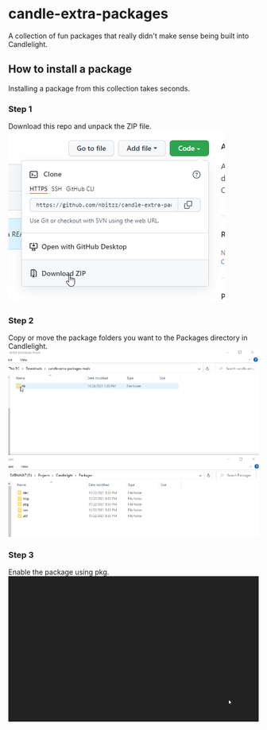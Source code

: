 # candle-extra-packages
A collection of fun packages that really didn't make sense being built into Candlelight. 

## How to install a package

Installing a package from this collection takes seconds.

### Step 1

Download this repo and unpack the ZIP file.
![DOWNLOAD ZIP](https://github.com/nbitzz/candle-extra-packages/blob/main/README_ASSETS/chrome_FEYF3kkWN3.png)

### Step 2

Copy or move the package folders you want to the Packages directory in Candlelight.
![MOVING PACKAGES](https://github.com/nbitzz/candle-extra-packages/blob/main/README_ASSETS/L4vTqDF6HZ.gif?raw=true)

### Step 3

Enable the package using pkg.
![ENABLE PKG](https://github.com/nbitzz/candle-extra-packages/blob/main/README_ASSETS/EpC9lb5Z7r.gif?raw=true)
